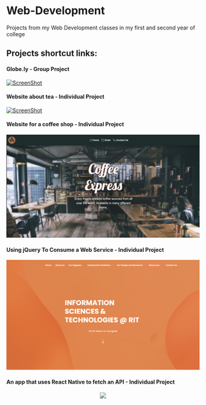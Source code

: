 # Web-Development
Projects from my Web Development classes in my first and second year of college

## Projects shortcut links:

#### Globe.ly - Group Project
<a href="https://github.com/mateujcic/Web-Development/blob/main/Group">![ScreenShot](https://github.com/mateujcic/Web-Development/blob/main/Group/assets/media/home1.png)</a>
#### Website about tea - Individual Project
<a href="https://github.com/mateujcic/Web-Development/blob/main/Individual">![ScreenShot](https://github.com/mateujcic/Web-Development/blob/main/Individual/assets/media/images/home1.png)</a>
#### Website for a coffee shop - Individual Project
<a href="https://github.com/mateujcic/Web-Development/blob/main/Project%201">![ScreenShot](https://github.com/mateujcic/Web-Development/blob/main/Project%201/assets/images/home1.png)</a>
#### Using jQuery To Consume a Web Service - Individual Project
<a href="https://github.com/mateujcic/Web-Development/blob/main/Project%202">![ScreenShot](https://github.com/mateujcic/Web-Development/blob/main/Project%202/assets/img/home1.png)</a>
#### An app that uses React Native to fetch an API - Individual Project
<div style="text-align: center;display: block;"><a href="https://github.com/mateujcic/Web-Development/blob/main/generatv"><img src="https://github.com/mateujcic/Web-Development/blob/main/generatv/Screen%20Images/screen2.PNG" width="300"></a></div>
